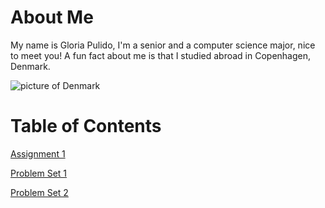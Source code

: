 # About Me
My name is Gloria Pulido, I'm a senior and a computer science major, nice to meet you! A fun fact about me is that I studied abroad in Copenhagen, Denmark. 

![picture of Denmark](https://media.cntraveler.com/photos/5bfdb12a1b3466234d8136c5/master/pass/GettyImages-1045586638.jpg)


# Table of Contents
[Assignment 1](assignments/assignment1.md)

[Problem Set 1](assignments/pset1.md)

[Problem Set 2](assignments/pset2.md)

